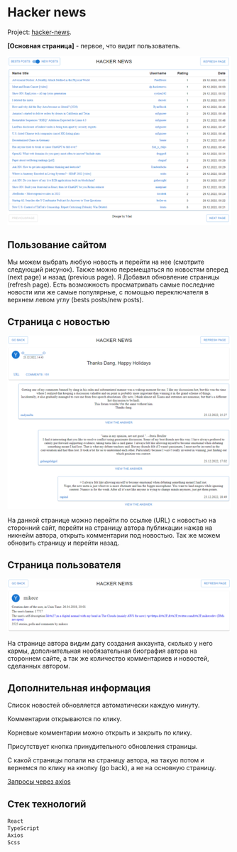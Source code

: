 # Hacker news

Project: [hacker-news](https://vladzinovev.github.io/practice-hacker_news/).

**[Основная страница]** - первое, что видит пользователь.

![LANDING](docs/1.PNG)

## Пользование сайтом

Мы можем выбрать любую новость и перейти на нее (смотрите следующий рисунок).
Также можно перемещаться по новостям вперед (next page) и назад (previous page). Я Добавил обновление страницы (refresh page).
Есть возможность просматривать самые последние новости или же самые популярные, с помощью переключателя в верхнем левом углу (bests posts/new posts).

## Страница с новостью

![LANDING](docs/2.PNG)

На данной странице можно перейти по ссылке (URL) с новостью на сторонний сайт, перейти на страницу автора публикации нажав на никнейм автора, открыть комментарии под новостью. Так же можем обновить страницу и перейти назад.

## Страница пользователя

![LANDING](docs/3.PNG)

На странице автора видим дату создания аккаунта, сколько у него кармы, дополнительная необязательная биография автора на стороннем сайте, а так же количество комментариев и новостей, сделанных автором.

## Дополнительная информация

Список новостей обновляется автоматически каждую минуту.

Комментарии открываются по клику.

Корневые комментарии можно открыть и закрыть по клику.

Присутствует кнопка принудительного обновления страницы.

С какой страницы попали на страницу автора, на такую потом и вернемся по клику на кнопку (go back), а не на основную страницу.

[Запросы через axios](https://github.com/HackerNews/API)

## Стек технологий

```
React
TypeScript
Axios
Scss
```
